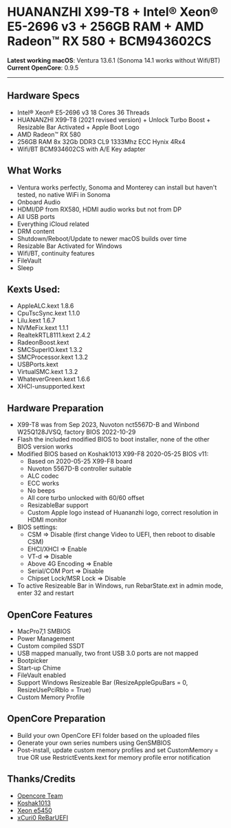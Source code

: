 # HUANANZHI X99-T8 + Intel® Xeon® E5-2696 v3 + 256GB RAM + AMD Radeon™ RX 580 + BCM943602CS


**Latest working macOS**: Ventura 13.6.1 (Sonoma 14.1 works without Wifi/BT) 
<br>
**Current OpenCore**: 0.9.5

---

## Hardware Specs

- Intel® Xeon® E5-2696 v3 18 Cores 36 Threads
- HUANANZHI X99-T8 (2021 revised version) + Unlock Turbo Boost + Resizable Bar Activated + Apple Boot Logo
- AMD Radeon™ RX 580
- 256GB RAM 8x 32Gb DDR3 CL9 1333Mhz ECC Hynix 4Rx4 
- Wifi/BT BCM934602CS with A/E Key adapter

## What Works

- Ventura works perfectly, Sonoma and Monterey can install but haven't tested, no native WiFi in Sonoma
- Onboard Audio
- HDMI/DP from RX580, HDMI audio works but not from DP
- All USB ports
- Everything iCloud related
- DRM content
- Shutdown/Reboot/Update to newer macOS builds over time
- Resizable Bar Activated for Windows
- Wifi/BT, continuity features
- FileVault
- Sleep

## Kexts Used:

- AppleALC.kext 1.8.6
- CpuTscSync.kext 1.1.0
- Lilu.kext 1.6.7
- NVMeFix.kext 1.1.1
- RealtekRTL8111.kext 2.4.2
- RadeonBoost.kext
- SMCSuperIO.kext 1.3.2
- SMCProcessor.kext 1.3.2
- USBPorts.kext
- VirtualSMC.kext 1.3.2
- WhateverGreen.kext 1.6.6
- XHCI-unsupported.kext

## Hardware Preparation

- X99-T8 was from Sep 2023, Nuvoton nct5567D-B and Winbond W25Q128JVSQ, factory BIOS 2022-10-29
- Flash the included modified BIOS to boot installer, none of the other BIOS version works
- Modified BIOS based on Koshak1013 X99-F8 2020-05-25 BIOS v11:
  - Based on 2020-05-25 X99-F8 board
  - Nuvoton 5567D-B controller suitable
  - ALC codec
  - ECC works
  - No beeps
  - All core turbo unlocked with 60/60 offset
  - ResizableBar support
  - Custom Apple logo instead of Huananzhi logo, correct resolution in HDMI monitor
- BIOS settings:
  - CSM => Disable (first change Video to UEFI, then reboot to disable CSM)
  - EHCI/XHCI => Enable
  - VT-d => Disable
  - Above 4G Encoding => Enable
  - Serial/COM Port => Disable
  - Chipset Lock/MSR Lock => Disable
- To active Resizeable Bar in Windows, run RebarState.ext in admin mode, enter 32 and restart

## OpenCore Features

- MacPro7,1 SMBIOS
- Power Management
- Custom compiled SSDT
- USB mapped manually, two front USB 3.0 ports are not mapped
- Bootpicker
- Start-up Chime
- FileVault enabled
- Support Windows Resizeable Bar (ResizeAppleGpuBars = 0, ResizeUsePciRbIo = True)
- Custom Memory Profile

## OpenCore Preparation

- Build your own OpenCore EFI folder based on the uploaded files
- Generate your own series numbers using GenSMBIOS
- Post-install, update custom memory profiles and set CustomMemory = true OR use RestrictEvents.kext for memory profile error notification


## Thanks/Credits

- [Opencore Team](https://dortania.github.io/getting-started/)
- [Koshak1013](https://github.com/Koshak1013/HuananzhiX99_BIOS_mods/tree/master/Huananzhi%20X99-F8/2020-05-25%20(%D1%80%D0%B5%D0%BA%D0%BE%D0%BC%D0%B5%D0%BD%D0%B4%D1%83%D0%B5%D1%82%D1%81%D1%8F))
- [Xeon e5450](https://xeon-e5450.ru/socket-2011-3/huananzhi-x99-t8/)
- [xCuri0 ReBarUEFI](https://github.com/xCuri0/ReBarUEFI)




